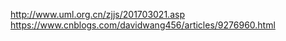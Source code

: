 http://www.uml.org.cn/zjjs/201703021.asp
https://www.cnblogs.com/davidwang456/articles/9276960.html
